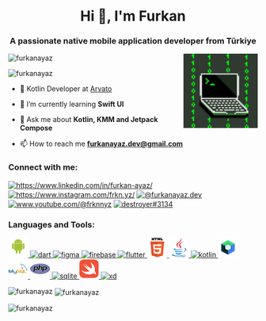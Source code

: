 <h1 align="center">Hi 👋, I'm Furkan</h1>
<h3 align="center">A passionate native mobile application developer from Türkiye</h3>
<img align="right" alt="Coding" width="150" src="https://raw.githubusercontent.com/furkanayaz/Filozilla/main/coding.gif">

<p align="left"> <img src="https://komarev.com/ghpvc/?username=furkanayaz&label=Profile%20views&color=0e75b6&style=flat" alt="furkanayaz" /> </p>

<p align="left"> <a><img src="https://github-profile-trophy.vercel.app/?username=furkanayaz" alt="furkanayaz" /></a> </p>

- 🔭 Kotlin Developer at [Arvato](https://arvato-supply-chain.com.tr/)

- 🌱 I’m currently learning **Swift UI**

- 💬 Ask me about **Kotlin, KMM and Jetpack Compose**

- 📫 How to reach me **furkanayaz.dev@gmail.com**

<h3 align="left">Connect with me:</h3>
<p align="left">
<a href="https://www.linkedin.com/in/furkan-ayaz/" target="blank"><img align="center" src="https://raw.githubusercontent.com/rahuldkjain/github-profile-readme-generator/master/src/images/icons/Social/linked-in-alt.svg" alt="https://www.linkedin.com/in/furkan-ayaz/" height="30" width="40" /></a>
<a href="https://www.instagram.com/frkn.yz/" target="blank"><img align="center" src="https://raw.githubusercontent.com/rahuldkjain/github-profile-readme-generator/master/src/images/icons/Social/instagram.svg" alt="https://www.instagram.com/frkn.yz/" height="30" width="40" /></a>
<a href="https://medium.com/@furkanayaz.dev" target="blank"><img align="center" src="https://raw.githubusercontent.com/rahuldkjain/github-profile-readme-generator/master/src/images/icons/Social/medium.svg" alt="@furkanayaz.dev" height="30" width="40" /></a>
<a href="https://www.youtube.com/@frknnyz" target="blank"><img align="center" src="https://raw.githubusercontent.com/rahuldkjain/github-profile-readme-generator/master/src/images/icons/Social/youtube.svg" alt="www.youtube.com/@frknnyz" height="30" width="40" /></a>
<a href="https://discord.gg/#3134" target="blank"><img align="center" src="https://raw.githubusercontent.com/rahuldkjain/github-profile-readme-generator/master/src/images/icons/Social/discord.svg" alt="destroyer#3134" height="30" width="40" /></a>
</p>

<h3 align="left">Languages and Tools:</h3>
<p align="left"> <a href="https://developer.android.com" target="_blank" rel="noreferrer"> <img src="https://raw.githubusercontent.com/devicons/devicon/master/icons/android/android-original-wordmark.svg" alt="android" width="40" height="40"/> </a> <a href="https://dart.dev" target="_blank" rel="noreferrer"> <img src="https://www.vectorlogo.zone/logos/dartlang/dartlang-icon.svg" alt="dart" width="40" height="40"/> </a> <a href="https://www.figma.com/" target="_blank" rel="noreferrer"> <img src="https://www.vectorlogo.zone/logos/figma/figma-icon.svg" alt="figma" width="40" height="40"/> </a> <a href="https://firebase.google.com/" target="_blank" rel="noreferrer"> <img src="https://www.vectorlogo.zone/logos/firebase/firebase-icon.svg" alt="firebase" width="40" height="40"/> </a> <a href="https://flutter.dev" target="_blank" rel="noreferrer"> <img src="https://www.vectorlogo.zone/logos/flutterio/flutterio-icon.svg" alt="flutter" width="40" height="40"/> </a> <a href="https://www.w3.org/html/" target="_blank" rel="noreferrer"> <img src="https://raw.githubusercontent.com/devicons/devicon/master/icons/html5/html5-original-wordmark.svg" alt="html5" width="40" height="40"/> </a> <a href="https://www.java.com" target="_blank" rel="noreferrer"> <img src="https://raw.githubusercontent.com/devicons/devicon/master/icons/java/java-original.svg" alt="java" width="40" height="40"/> </a> <a href="https://kotlinlang.org" target="_blank" rel="noreferrer"> <img src="https://www.vectorlogo.zone/logos/kotlinlang/kotlinlang-icon.svg" alt="kotlin" width="40" height="40"/> </a> <a href="https://kotlinlang.org" target="_blank" rel="noreferrer"> <img src="https://raw.githubusercontent.com/furkanayaz/Filozilla/main/jetpack.png" alt="jetpack_compose" width="40" height="40"/> </a> <a href="https://www.mysql.com/" target="_blank" rel="noreferrer"> <img src="https://raw.githubusercontent.com/devicons/devicon/master/icons/mysql/mysql-original-wordmark.svg" alt="mysql" width="40" height="40"/> </a> <a href="https://www.php.net" target="_blank" rel="noreferrer"> <img src="https://raw.githubusercontent.com/devicons/devicon/master/icons/php/php-original.svg" alt="php" width="40" height="40"/> </a> <a href="https://www.sqlite.org/" target="_blank" rel="noreferrer"> <img src="https://www.vectorlogo.zone/logos/sqlite/sqlite-icon.svg" alt="sqlite" width="40" height="40"/> </a> <a href="https://developer.apple.com/swift/" target="_blank" rel="noreferrer"> <img src="https://raw.githubusercontent.com/devicons/devicon/master/icons/swift/swift-original.svg" alt="swift" width="40" height="40"/> </a> <a href="https://www.adobe.com/products/xd.html" target="_blank" rel="noreferrer"> <img src="https://cdn.worldvectorlogo.com/logos/adobe-xd.svg" alt="xd" width="40" height="40"/> </a> </p>

<p><img align="left" src="https://github-readme-stats.vercel.app/api/top-langs?username=furkanayaz&show_icons=true&locale=en&layout=compact" alt="furkanayaz" /></p>

<p>&nbsp;<img align="center" src="https://github-readme-stats.vercel.app/api?username=furkanayaz&show_icons=true&locale=en" alt="furkanayaz" /></p>

<p><img align="center" src="https://github-readme-streak-stats.herokuapp.com/?user=furkanayaz&" alt="furkanayaz" /></p>
